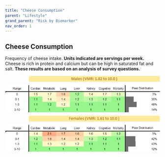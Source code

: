 ```yaml
---
title: "Cheese Consumption"
parent: "Lifestyle"
grand_parent: "Risk by Biomarker"
nav_order: 1
---
```



## Cheese Consumption


Frequency of cheese intake. **Units indicated are servings per week.** Cheese is rich in protein and calcium but can be high in saturated fat and salt. **These results are based on an analysis of survey questions.**

<div style="display: flex; flex-direction: column; gap: 10px;">

  <img src="/assets/images/vmrbiomarker_cheese_intake__male.png" alt="Cheese Consumption VMR Male" style="margin-left: 15%">
  <img src="/assets/images/rr_cheese_intake__male.png" alt="Cheese Consumption RR Male">

  <img src="/assets/images/vmrbiomarker_cheese_intake__female.png" alt="Cheese Consumption VMR Female" style="margin-left: 15%; ">
  <img src="/assets/images/rr_cheese_intake__female.png" alt="Cheese Consumption RR Female">

</div>



